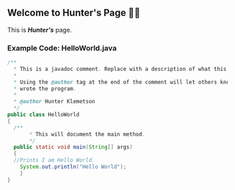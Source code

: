 ## Welcome to Hunter's Page 👋🏻
This is ***Hunter's*** page.

### Example Code: HelloWorld.java
```java
/**
  * This is a javadoc comment. Replace with a description of what this class does.
  *
  * Using the @author tag at the end of the comment will let others know that you
  * wrote the program.
  *
  * @author Hunter Klemetson
  */
public class HelloWorld
{
  /**
       * This will document the main method.
       */
  public static void main(String[] args)
  {
  //Prints I am Hello World
    System.out.println("Hello World");
    }
}
```
